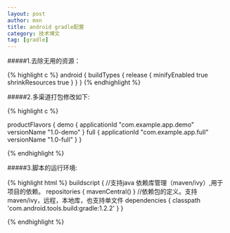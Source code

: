 ```yaml
---
layout: post
author: mxn
title: android gradle配置
category: 技术博文
tag: [gradle]
---
```



#####1.去除无用的资源：

{% highlight c %}
android {
    buildTypes {
        release {
            minifyEnabled true
            shrinkResources true
        }
    }
}
{% endhighlight %}


#####2.多渠道打包修改如下:

{% highlight c %}

productFlavors {
        demo {
            applicationId "com.example.app.demo"
            versionName "1.0-demo"
        }
        full {
            applicationId "com.example.app.full"
            versionName "1.0-full"
        }
    }


{% endhighlight %}

#####3.脚本的运行环境:

{% highlight html %}
 buildscript {
         //支持java 依赖库管理（maven/ivy）,用于项目的依赖。
     repositories {
            mavenCentral()
        }
        //依赖包的定义。支持maven/ivy，远程，本地库，也支持单文件
        dependencies {
            classpath 'com.android.tools.build:gradle:1.2.2'
        }
    }

{% endhighlight %}

